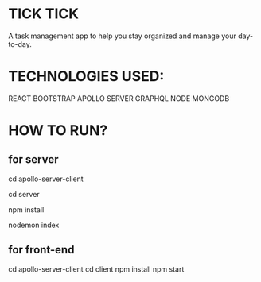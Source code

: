 # TICK TICK
A task management app to help you stay organized and manage your day-to-day. 

# TECHNOLOGIES USED:
REACT
BOOTSTRAP
APOLLO SERVER
GRAPHQL
NODE
MONGODB

# HOW TO RUN?
## for server
cd apollo-server-client

cd server

npm install

nodemon index

## for front-end
cd apollo-server-client
cd client
npm install
npm start


